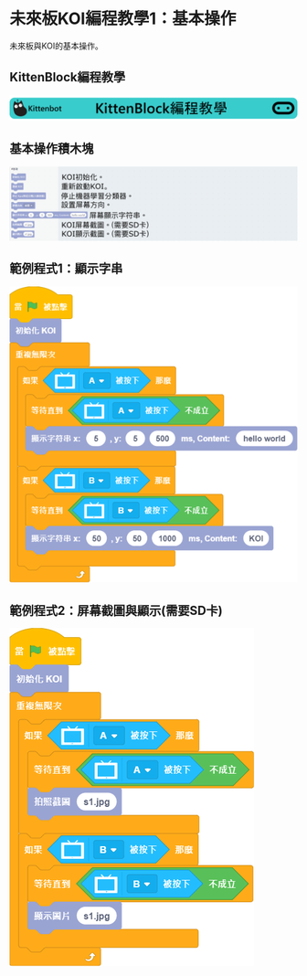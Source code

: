 # 未來板KOI編程教學1：基本操作

未來板與KOI的基本操作。

## KittenBlock編程教學

![](../../functional_module/PWmodules/images/kbbanner.png)

## 基本操作積木塊

![](./images/koi_basic.png)

## 範例程式1：顯示字串

![](./images/koi_basic_code1.png)

## 範例程式2：屏幕截圖與顯示(需要SD卡)

![](./images/koi_basic_code2.png)